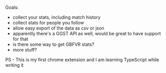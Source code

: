 Goals: 

- collect your stats, including match history
- collect stats for people you follow
- allow easy export of the data as csv or json
- apparently there's a GGST API as well, would be great to have support for that
- is there some way to get GBFVR stats?
- more stuff?

PS - This is my first chrome extension and I am learning TypeScript while writing it    
